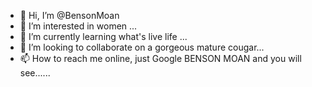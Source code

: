 - 👋 Hi, I’m @BensonMoan
- 👀 I’m interested in women ...
- 🌱 I’m currently learning what's live life  ...
- 💞️ I’m looking to collaborate on a gorgeous mature cougar...
- 📫 How to reach me online, just Google BENSON MOAN and you will see......

<!---
BensonMoan/BensonMoan is a ✨ special ✨ repository because its `README.md` (this file) appears on your GitHub profile.
You can click the Preview link to take a look at your changes.
--->
